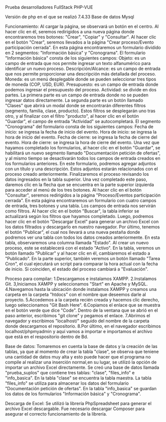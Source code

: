 Prueba desarrolladores FullStack PHP-VUE

Versión de php en el que se realizó 7.4.33
Base de datos Mysql

Funcionamiento:
Al cargar la página, se observará un botón en el centro. Al hacer clic en él, seremos redirigidos a una nueva página donde encontraremos tres botones: "Crear", "Copiar" y "Consultar".
Al hacer clic en el botón "Crear", seremos llevados a la página "Crear proceso/Evento participación cerrada". En esta página encontraremos un formulario dividido en 2 segmentos: "Información básica" y "Cronograma".
El formulario "Información básica" consta de los siguientes campos:
Objeto: es un campo de entrada que nos permite ingresar un texto alfanumérico para identificar un nuevo proceso.
Descripción/Alcance: es un campo de entrada que nos permite proporcionar una descripción más detallada del proceso.
Moneda: es un menú desplegable donde se pueden seleccionar tres tipos de moneda (COP, USD, EUR).
Presupuesto: es un campo de entrada donde podemos ingresar el presupuesto del proceso.
Actividad: se divide en dos partes. La primera parte es un campo de entrada donde no se pueden ingresar datos directamente. La segunda parte es un botón llamado "Clases" que abrirá un modal donde se encontrarán diferentes filtros (segmento, familia, clase, producto). Estos filtros se desplegarán uno tras otro, y al finalizar con el filtro "producto", al hacer clic en el botón "Guardar", el campo de entrada "Actividad" se autocompletará.
El segmento "Cronograma" del formulario consta de los siguientes campos:
Fecha de inicio: se ingresa la fecha de inicio del evento.
Hora de inicio: se ingresa la hora de inicio del evento.
Fecha de cierre: se ingresa la fecha de cierre del evento.
Hora de cierre: se ingresa la hora de cierre del evento.
Una vez que hayamos completado los formularios, al hacer clic en el botón "Guardar", se habilitará un nuevo segmento llamado "Documentación petición de ofertas", y al mismo tiempo se desactivarán todos los campos de entrada creados en los formularios anteriores. En este formulario, podremos agregar adjuntos con un título y una descripción. Estos adjuntos estarán relacionados con el proceso creado anteriormente.
Finalizaremos el proceso revisando los datos ingresados en la tabla superior. Una vez completado este paso, daremos clic en la flecha que se encuentra en la parte superior izquierda para acceder al menú de los tres botones.
Al hacer clic en el botón "Consultar", seremos redirigidos a la página "Proceso/Eventos participación cerrada". En esta página encontraremos un formulario con cuatro campos de entrada, tres botones y una tabla.
Los campos de entrada nos servirán como filtros. Al hacer clic en el botón "Buscar", la tabla inferior se actualizará según los filtros que hayamos completado. Luego, podremos hacer clic en el botón "Descargar Excel" para generar un archivo Excel con los datos filtrados y descargarlo en nuestro navegador.
Por último, tenemos el botón "Publicar", el cual nos llevará a una nueva pestaña donde podremos ver una tabla con todos los datos creados anteriormente. En esta tabla, observaremos una columna llamada "Estado". Al crear un nuevo proceso, este se establecerá con el estado "Activo". En la tabla, veremos un botón llamado "Publicar" y al hacer clic en él, cambiaremos el estado a "Publicado". En la parte superior, también veremos un botón llamado "Tarea Cron", el cual ejecutará un script para comparar la hora actual con la fecha de inicio. Si coinciden, el estado del proceso cambiará a "Evaluación".

Proceso para compilar:
1.Descargamos e instalamos XAMPP.
2.Instalamos Git.
3,Iniciamos XAMPP y seleccionamos "Start" en Apache y MySQL.
4.Navegamos hasta la ubicación donde instalamos XAMPP y creamos una carpeta en la carpeta "htdocs" con el nombre que deseemos darle al proyecto.
5.Accedemos a la carpeta recién creada y hacemos clic derecho, luego seleccionamos "Git Bash Here".
6.Copiamos el enlace que se muestra en el botón verde que dice "Code". Dentro de la ventana que se abrió en el paso anterior, escribimos "git clone" y pegamos el enlace.
7.Abrimos el navegador y escribimos "localhost/" seguido del nombre de la carpeta donde descargamos el repositorio.
8.Por último, en el navegador escribimos localhost/phpmyadmin y aquí vamos a importar e importamos el archivo que está en el respositorio dentro de Bd.

Base de datos:
Tomaremos en cuenta la base de datos y la creación de las tablas, ya que al momento de crear la tabla "clase", se observa que teniene una cantidad de datos muy alta y esto puede hacer que el programa no compile al realizar una inserción normal,en su lugar, se utilizó la opción de importar un archivo Excel directamente.
Se creó una base de datos llamada "prueba_suplos" que contiene tres tablas: "clase", "files_info" e "info_basica".
En la tabla "clase" se encuentra la tabla maestra.
La tabla "files_info" se utiliza para almacenar los datos del formulario "Documentación petición de ofertas".
En la tabla "info_basica" se guardan los datos de los formularios "Información básica" y "Cronograma".

Descarga de Excel:
Se utilizó la librería PhpSpreadsheet para generar el archivo Excel descargable.
Fue necesario descargar Composer para asegurar el correcto funcionamiento de la librería.
